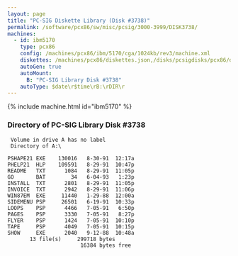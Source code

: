 ```yaml
---
layout: page
title: "PC-SIG Diskette Library (Disk #3738)"
permalink: /software/pcx86/sw/misc/pcsig/3000-3999/DISK3738/
machines:
  - id: ibm5170
    type: pcx86
    config: /machines/pcx86/ibm/5170/cga/1024kb/rev3/machine.xml
    diskettes: /machines/pcx86/diskettes.json,/disks/pcsigdisks/pcx86/diskettes.json
    autoGen: true
    autoMount:
      B: "PC-SIG Library Disk #3738"
    autoType: $date\r$time\rB:\rDIR\r
---
```


{% include machine.html id="ibm5170" %}

### Directory of PC-SIG Library Disk #3738

     Volume in drive A has no label
     Directory of A:\

    PSHAPE21 EXE    130016   8-30-91  12:17a
    PHELP21  HLP    109591   8-29-91  10:47p
    README   TXT      1084   8-29-91  11:05p
    GO       BAT        34   6-04-93   1:23p
    INSTALL  TXT      2801   8-29-91  11:05p
    INVOICE  TXT      2942   8-29-91  11:06p
    WIN87EM  EXE     11440   1-29-88  12:00a
    SIDEMENU PSP     26501   6-19-91  10:33p
    LOOPS    PSP      4466   7-05-91   6:50p
    PAGES    PSP      3330   7-05-91   8:27p
    FLYER    PSP      1424   7-05-91  10:10p
    TAPE     PSP      4049   7-05-91  10:15p
    SHOW     EXE      2040   9-12-88  10:48a
           13 file(s)     299718 bytes
                           16384 bytes free

